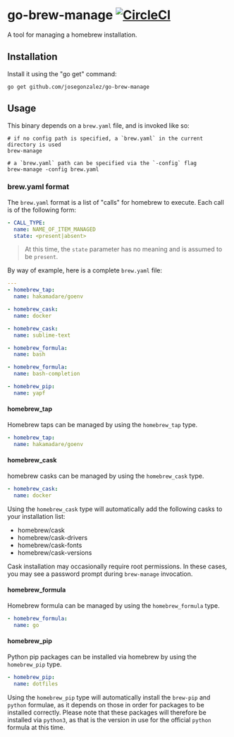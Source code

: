 # go-brew-manage [![CircleCI](https://circleci.com/gh/josegonzalez/go-brew-manage.svg?style=svg)](https://circleci.com/gh/josegonzalez/go-brew-manage)

A tool for managing a homebrew installation.

## Installation

Install it using the "go get" command:

    go get github.com/josegonzalez/go-brew-manage

## Usage

This binary depends on a `brew.yaml` file, and is invoked like so:

```shell
# if no config path is specified, a `brew.yaml` in the current directory is used
brew-manage 

# a `brew.yaml` path can be specified via the `-config` flag
brew-manage -config brew.yaml
```

### brew.yaml format

The `brew.yaml` format is a list of "calls" for homebrew to execute. Each call is of the following form:

```yaml
- CALL_TYPE:
  name: NAME_OF_ITEM_MANAGED
  state: <present|absent>
```

> At this time, the `state` parameter has no meaning and is assumed to be `present`.

By way of example, here is a complete `brew.yaml` file:

```yaml
---
- homebrew_tap:
  name: hakamadare/goenv

- homebrew_cask:
  name: docker

- homebrew_cask:
  name: sublime-text

- homebrew_formula:
  name: bash

- homebrew_formula:
  name: bash-completion

- homebrew_pip:
  name: yapf
```

#### homebrew_tap

Homebrew taps can be managed by using the `homebrew_tap` type.

```yaml
- homebrew_tap:
  name: hakamadare/goenv
```

#### homebrew_cask

homebrew casks can be managed by using the `homebrew_cask` type.

```yaml
- homebrew_cask:
  name: docker
```

Using the `homebrew_cask` type will automatically add the following casks to your installation list:

- homebrew/cask
- homebrew/cask-drivers
- homebrew/cask-fonts
- homebrew/cask-versions

Cask installation may occasionally require root permissions. In these cases, you may see a password prompt during `brew-manage` invocation.

#### homebrew_formula

Homebrew formula can be managed by using the `homebrew_formula` type.

```yaml
- homebrew_formula:
  name: go
```

#### homebrew_pip

Python pip packages can be installed via homebrew by using the `homebrew_pip` type.

```yaml
- homebrew_pip:
  name: dotfiles
```

Using the `homebrew_pip` type will automatically install the `brew-pip` and `python` formulae, as it depends on those in order for packages to be installed correctly. Please note that these packages will therefore be installed via `python3`, as that is the version in use for the official `python` formula at this time.